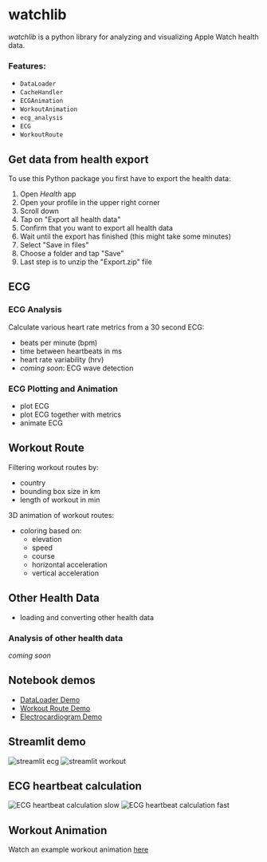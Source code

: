 # watchlib
*watchlib* is a python library for analyzing and visualizing Apple Watch health data.

### Features:
- `DataLoader`
- `CacheHandler`
- `ECGAnimation`
- `WorkoutAnimation`
- `ecg_analysis`
- `ECG`
- `WorkoutRoute`

## Get data from health export
To use this Python package you first have to export the health data:

1. Open *Health* app
2. Open your profile in the upper right corner
3. Scroll down
4. Tap on "Export all health data"
5. Confirm that you want to export all health data
6. Wait until the export has finished (this might take some minutes)
7. Select "Save in files"
8. Choose a folder and tap "Save"
9. Last step is to unzip the "Export.zip" file


## ECG
### ECG Analysis

Calculate various heart rate metrics from a 30 second ECG:
- beats per minute (bpm)
- time between heartbeats in ms
- heart rate variability (hrv)
- *coming soon*: ECG wave detection

### ECG Plotting and Animation
- plot ECG
- plot ECG together with metrics
- animate ECG

## Workout Route
Filtering workout routes by:
- country
- bounding box size in km
- length of workout in min

3D animation of workout routes:
- coloring based on:
    - elevation
    - speed
    - course
    - horizontal acceleration
    - vertical acceleration

## Other Health Data
- loading and converting other health data

### Analysis of other health data
*coming soon*


## Notebook demos
- [DataLoader Demo](https://github.com/marcjulianschwarz/watchlib/blob/main/demos/01%20-%20DataLoader.ipynb)
- [Workout Route Demo](https://github.com/marcjulianschwarz/watchlib/blob/main/demos/02%20-%20Workout%20Route.ipynb)
- [Electrocardiogram Demo](https://github.com/marcjulianschwarz/watchlib/blob/main/demos/03%20-%20Electrocardiogram.ipynb)

## Streamlit demo
![streamlit ecg](https://user-images.githubusercontent.com/67844154/139928737-b6043660-24c3-47d6-9ea5-e54b461c9740.png)
![streamlit workout](https://user-images.githubusercontent.com/67844154/139928829-7f27742e-f3a6-4494-9247-9fb81f79a1e4.png)

## ECG heartbeat calculation
![ECG heartbeat calculation slow](https://user-images.githubusercontent.com/67844154/139928546-002b8fbb-94c2-471b-ac05-b5cf64454b9e.png)
![ECG heartbeat calculation fast](https://user-images.githubusercontent.com/67844154/139928552-d6952176-14b5-4431-a3c6-db7eb893dd22.png)


## Workout Animation
Watch an example workout animation <a href="https://www.marc-julian.de/watchlib/animations/animation_1635878885.729083.html">here</a>

